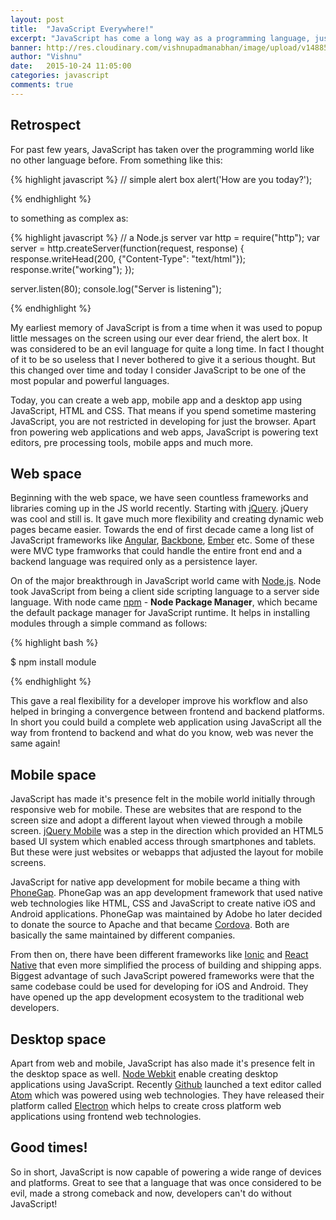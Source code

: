```yaml
---
layout: post
title:  "JavaScript Everywhere!"
excerpt: "JavaScript has come a long way as a programming language, just my thoughts on it and a retrospect."
banner: http://res.cloudinary.com/vishnupadmanabhan/image/upload/v1488592010/js.jpg
author: "Vishnu"
date:   2015-10-24 11:05:00
categories: javascript
comments: true
---
```

## Retrospect
For past few years, JavaScript has taken over the programming world like no other language before. From something like this:

{% highlight javascript %}
// simple alert box
alert('How are you today?');

{% endhighlight %}

to something as complex as:

{% highlight javascript %}
// a Node.js server
var http = require("http");
var server = http.createServer(function(request, response) {
  response.writeHead(200, {"Content-Type": "text/html"});
  response.write("working");
});

server.listen(80);
console.log("Server is listening");

{% endhighlight %}

My earliest memory of JavaScript is from a time when it was used to popup little messages on the screen using our ever dear friend, the alert box. It was considered to be an evil language for quite a long time. In fact I thought of it to be so useless that I never bothered to give it a serious thought. But this changed over time and today I consider JavaScript to be one of the most popular and powerful languages.

Today, you can create a web app, mobile app and a desktop app using JavaScript, HTML and CSS. That means if you spend sometime mastering JavaScript, you are not restricted in developing for just the browser. Apart fron powering web applications and web apps, JavaScript is powering text editors, pre processing tools, mobile apps and much more.

## Web space

Beginning with the web space, we have seen countless frameworks and libraries coming up in the JS world recently. Starting with [jQuery](http://jquery.org). jQuery was cool and still is. It gave much more flexibility and creating dynamic web pages became easier. Towards the end of first decade came a long list of JavaScript frameworks like [Angular](http://angularjs.org), [Backbone](http://backbonejs.org), [Ember](http://emberjs.com) etc. Some of these were MVC type framworks that could handle the entire front end and a backend language was required only as a persistence layer.

On of the major breakthrough in JavaScript world came with [Node.js](http://nodejs.org). Node took JavaScript from being a client side scripting language to a server side language. With node came [npm](http://npmjs.com) - **Node Package Manager**, which became the default package manager for JavaScript runtime. It helps in installing modules through a simple command as follows:

{% highlight bash %}

$ npm install module

{% endhighlight %}

This gave a real flexibility for a developer improve his workflow and also helped in bringing a convergence between frontend and backend platforms. In short you could build a complete web application using JavaScript all the way from frontend to backend and what do you know, web was never the same again!

## Mobile space

JavaScript has made it's presence felt in the mobile world initially through responsive web for mobile. These are websites that are respond to the screen size and adopt a different layout when viewed through a mobile screen. [jQuery Mobile](https://jquerymobile.com) was a step in the direction which provided an HTML5 based UI system which enabled access through smartphones and tablets. But these were just websites or webapps that adjusted the layout for mobile screens. 

JavaScript for native app development for mobile became a thing with [PhoneGap](http://phonegap.com). PhoneGap was an app development framework that used native web technologies like HTML, CSS and JavaScript to create native iOS and Android applications. PhoneGap was maintained by Adobe ho later decided to donate the source to Apache and that became [Cordova](https://cordova.apache.org/). Both are basically the same maintained by different companies.

From then on, there have been different frameworks like [Ionic](http://ionicframework.com) and [React Native](https://facebook.github.io/react-native) that even more simplified the process of building and shipping apps. Biggest advantage of such JavaScript powered frameworks were that the same codebase could be used for developing for iOS and Android. They have opened up the app development ecosystem to the traditional web developers.

## Desktop space

Apart from web and mobile, JavaScript has also made it's presence felt in the desktop space as well. [Node Webkit](http://nwjs.io) enable creating desktop applications using JavaScript. Recently [Github](http://github.com) launched a text editor called [Atom](http://atom.io) which was powered using web technologies. They have released their platform called [Electron](http://electron.atom.io) which helps to create cross platform web applications using frontend web technologies.

## Good times!

So in short, JavaScript is now capable of powering a wide range of devices and platforms. Great to see that a language that was once considered to be evil, made a strong comeback and now, developers can't do without JavaScript!